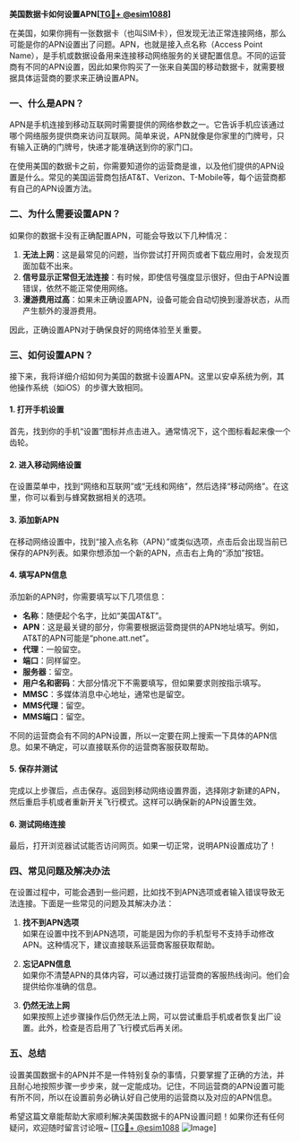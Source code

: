 **美国数据卡如何设置APN[[TG💪+ @esim1088](https://t.me/s/esim1088)]**

在美国，如果你拥有一张数据卡（也叫SIM卡），但发现无法正常连接网络，那么可能是你的APN设置出了问题。APN，也就是接入点名称（Access Point Name），是手机或数据设备用来连接移动网络服务的关键配置信息。不同的运营商有不同的APN设置，因此如果你购买了一张来自美国的移动数据卡，就需要根据具体运营商的要求来正确设置APN。

### 一、什么是APN？

APN是手机连接到移动互联网时需要提供的网络参数之一。它告诉手机应该通过哪个网络服务提供商来访问互联网。简单来说，APN就像是你家里的门牌号，只有输入正确的门牌号，快递才能准确送到你的家门口。

在使用美国的数据卡之前，你需要知道你的运营商是谁，以及他们提供的APN设置是什么。常见的美国运营商包括AT&T、Verizon、T-Mobile等，每个运营商都有自己的APN设置方法。

### 二、为什么需要设置APN？

如果你的数据卡没有正确配置APN，可能会导致以下几种情况：

1. **无法上网**：这是最常见的问题，当你尝试打开网页或者下载应用时，会发现页面加载不出来。
2. **信号显示正常但无法连接**：有时候，即使信号强度显示很好，但由于APN设置错误，依然不能正常使用网络。
3. **漫游费用过高**：如果未正确设置APN，设备可能会自动切换到漫游状态，从而产生额外的漫游费用。

因此，正确设置APN对于确保良好的网络体验至关重要。

### 三、如何设置APN？

接下来，我将详细介绍如何为美国的数据卡设置APN。这里以安卓系统为例，其他操作系统（如iOS）的步骤大致相同。

#### 1. 打开手机设置

首先，找到你的手机“设置”图标并点击进入。通常情况下，这个图标看起来像一个齿轮。

#### 2. 进入移动网络设置

在设置菜单中，找到“网络和互联网”或“无线和网络”，然后选择“移动网络”。在这里，你可以看到与蜂窝数据相关的选项。

#### 3. 添加新APN

在移动网络设置中，找到“接入点名称（APN）”或类似选项，点击后会出现当前已保存的APN列表。如果你想添加一个新的APN，点击右上角的“添加”按钮。

#### 4. 填写APN信息

添加新的APN时，你需要填写以下几项信息：

- **名称**：随便起个名字，比如“美国AT&T”。
- **APN**：这是最关键的部分，你需要根据运营商提供的APN地址填写。例如，AT&T的APN可能是“phone.att.net”。
- **代理**：一般留空。
- **端口**：同样留空。
- **服务器**：留空。
- **用户名和密码**：大部分情况下不需要填写，但如果要求则按指示填写。
- **MMSC**：多媒体消息中心地址，通常也是留空。
- **MMS代理**：留空。
- **MMS端口**：留空。

不同的运营商会有不同的APN设置，所以一定要在网上搜索一下具体的APN信息。如果不确定，可以直接联系你的运营商客服获取帮助。

#### 5. 保存并测试

完成以上步骤后，点击保存。返回到移动网络设置界面，选择刚才新建的APN，然后重启手机或者重新开关飞行模式。这样可以确保新的APN设置生效。

#### 6. 测试网络连接

最后，打开浏览器试试能否访问网页。如果一切正常，说明APN设置成功了！

### 四、常见问题及解决办法

在设置过程中，可能会遇到一些问题，比如找不到APN选项或者输入错误导致无法连接。下面是一些常见的问题及其解决办法：

1. **找不到APN选项**  
   如果在设置中找不到APN选项，可能是因为你的手机型号不支持手动修改APN。这种情况下，建议直接联系运营商客服获取帮助。

2. **忘记APN信息**  
   如果你不清楚APN的具体内容，可以通过拨打运营商的客服热线询问。他们会提供给你准确的信息。

3. **仍然无法上网**  
   如果按照上述步骤操作后仍然无法上网，可以尝试重启手机或者恢复出厂设置。此外，检查是否启用了飞行模式后再关闭。

### 五、总结

设置美国数据卡的APN并不是一件特别复杂的事情，只要掌握了正确的方法，并且耐心地按照步骤一步步来，就一定能成功。记住，不同运营商的APN设置可能有所不同，所以在设置前务必确认好自己使用的运营商以及对应的APN信息。

希望这篇文章能帮助大家顺利解决美国数据卡的APN设置问题！如果你还有任何疑问，欢迎随时留言讨论哦~ [[TG💪+ @esim1088](https://t.me/s/esim1088) ![Image](https://i.postimg.cc/4NQfJmqS/Snipaste-2025-05-13-00-14-12.png)]
